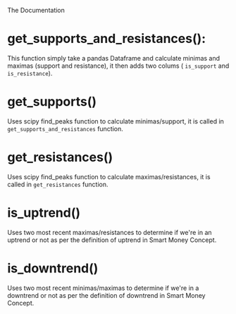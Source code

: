 The Documentation

# get_supports_and_resistances():

This function simply take a pandas Dataframe and calculate minimas and maximas (support and resistance), it then adds two colums ( `is_support` and `is_resistance`).

# get_supports()

Uses scipy find_peaks function to calculate minimas/support, it is called in `get_supports_and_resistances` function.

# get_resistances()

Uses scipy find_peaks function to calculate maximas/resistances, it is called in `get_resistances` function.

# is_uptrend()

Uses two most recent maximas/resistances to determine if we're in an uptrend or not as per the definition of uptrend in Smart Money Concept.

# is_downtrend()

Uses two most recent minimas/maximas to determine if we're in a downtrend or not as per the definition of downtrend in Smart Money Concept.






